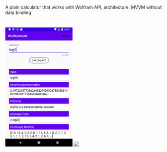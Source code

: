 A plain calculator that works with Wolfram API, architecture: MVVM without data binding

# 
<img src="/screenshots/mainscreen.png" height="380px"/> <img src="/screenshots/en_2.png" height="380px"/>
